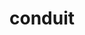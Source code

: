 ---
title: "conduit"
layout: cache
categories: [package, v0.20.2]
meta: {"versions": ["0.8.7"], "compilers": ["gcc@=11.1.0", "gcc@=7.3.1", "gcc@=7.5.0", "oneapi@=2023.0.0"], "oss": ["amzn2", "ubuntu18.04", "ubuntu20.04"], "platforms": ["linux"], "targets": ["aarch64", "neoverse_n1", "ppc64le", "x86_64", "x86_64_v3"], "stacks": ["data-vis-sdk", "e4s", "e4s-oneapi", "e4s-power", "radiuss", "radiuss-aws", "radiuss-aws-aarch64", "root"], "num_specs": 13, "num_specs_by_stack": {"radiuss-aws-aarch64": 2, "root": 13, "radiuss-aws": 1, "radiuss": 1, "e4s-power": 2, "data-vis-sdk": 4, "e4s-oneapi": 1, "e4s": 2}}
spec_details: [{"hash": "r65h6vu3oohnllbgloexojmbzkvwr5m7", "compiler": "gcc@=7.3.1", "versions": ["0.8.7"], "os": "amzn2", "platform": "linux", "target": "aarch64", "variants": ["~adios", "+blt_find_mpi", "build_system=cmake", "build_type=Release", "~caliper", "~doc", "~doxygen", "+examples", "+fortran", "generator=make", "+hdf5", "+hdf5_compat", "~ipo", "+mpi", "+parmetis", "~python", "+shared", "~silo", "+test", "+utilities", "~zfp"], "stacks": ["radiuss-aws-aarch64", "root"], "size": "-", "tarball": "https://binaries.spack.io/releases/v0.20.2/build_cache/linux-amzn2-aarch64/gcc-7.3.1/conduit-0.8.7/linux-amzn2-aarch64-gcc-7.3.1-conduit-0.8.7-r65h6vu3oohnllbgloexojmbzkvwr5m7.spack"}, {"hash": "jnbdo67unymk6tnmgzyecgmimxfiqqmh", "compiler": "gcc@=7.3.1", "versions": ["0.8.7"], "os": "amzn2", "platform": "linux", "target": "neoverse_n1", "variants": ["~adios", "+blt_find_mpi", "build_system=cmake", "build_type=Release", "~caliper", "~doc", "~doxygen", "+examples", "+fortran", "generator=make", "+hdf5", "+hdf5_compat", "~ipo", "+mpi", "+parmetis", "~python", "+shared", "~silo", "+test", "+utilities", "~zfp"], "stacks": ["radiuss-aws-aarch64", "root"], "size": "-", "tarball": "https://binaries.spack.io/releases/v0.20.2/build_cache/linux-amzn2-neoverse_n1/gcc-7.3.1/conduit-0.8.7/linux-amzn2-neoverse_n1-gcc-7.3.1-conduit-0.8.7-jnbdo67unymk6tnmgzyecgmimxfiqqmh.spack"}, {"hash": "yivnjblurlfcxvbxbe6ifepg4dhxasph", "compiler": "gcc@=7.3.1", "versions": ["0.8.7"], "os": "amzn2", "platform": "linux", "target": "x86_64_v3", "variants": ["~adios", "+blt_find_mpi", "build_system=cmake", "build_type=Release", "~caliper", "~doc", "~doxygen", "+examples", "+fortran", "generator=make", "+hdf5", "+hdf5_compat", "~ipo", "+mpi", "+parmetis", "~python", "+shared", "~silo", "+test", "+utilities", "~zfp"], "stacks": ["root", "radiuss-aws"], "size": "-", "tarball": "https://binaries.spack.io/releases/v0.20.2/build_cache/linux-amzn2-x86_64_v3/gcc-7.3.1/conduit-0.8.7/linux-amzn2-x86_64_v3-gcc-7.3.1-conduit-0.8.7-yivnjblurlfcxvbxbe6ifepg4dhxasph.spack"}, {"hash": "lckhctd2xrq36sd3oaaaawg4rvawv3an", "compiler": "gcc@=7.5.0", "versions": ["0.8.7"], "os": "ubuntu18.04", "platform": "linux", "target": "x86_64_v3", "variants": ["~adios", "+blt_find_mpi", "build_system=cmake", "build_type=Release", "~caliper", "~doc", "~doxygen", "+examples", "+fortran", "generator=make", "+hdf5", "+hdf5_compat", "~ipo", "+mpi", "+parmetis", "~python", "+shared", "~silo", "+test", "+utilities", "~zfp"], "stacks": ["root", "radiuss"], "size": "-", "tarball": "https://binaries.spack.io/releases/v0.20.2/build_cache/linux-ubuntu18.04-x86_64_v3/gcc-7.5.0/conduit-0.8.7/linux-ubuntu18.04-x86_64_v3-gcc-7.5.0-conduit-0.8.7-lckhctd2xrq36sd3oaaaawg4rvawv3an.spack"}, {"hash": "ke2nolkp2cxn7szo3mjwhiiyf2xbdnnv", "compiler": "gcc@=11.1.0", "versions": ["0.8.7"], "os": "ubuntu20.04", "platform": "linux", "target": "ppc64le", "variants": ["~adios", "+blt_find_mpi", "build_system=cmake", "build_type=Release", "~caliper", "~doc", "~doxygen", "+examples", "+fortran", "generator=make", "+hdf5", "+hdf5_compat", "~ipo", "+mpi", "+parmetis", "~python", "+shared", "~silo", "+test", "+utilities", "~zfp"], "stacks": ["root", "e4s-power"], "size": "-", "tarball": "https://binaries.spack.io/releases/v0.20.2/build_cache/linux-ubuntu20.04-ppc64le/gcc-11.1.0/conduit-0.8.7/linux-ubuntu20.04-ppc64le-gcc-11.1.0-conduit-0.8.7-ke2nolkp2cxn7szo3mjwhiiyf2xbdnnv.spack"}, {"hash": "kqd62oestvo54jbp2vmbwehbq2sld5z2", "compiler": "gcc@=11.1.0", "versions": ["0.8.7"], "os": "ubuntu20.04", "platform": "linux", "target": "ppc64le", "variants": ["~adios", "+blt_find_mpi", "build_system=cmake", "build_type=Release", "~caliper", "~doc", "~doxygen", "+examples", "+fortran", "generator=make", "+hdf5", "~hdf5_compat", "~ipo", "+mpi", "+parmetis", "+python", "+shared", "~silo", "+test", "+utilities", "~zfp"], "stacks": ["root", "e4s-power"], "size": "-", "tarball": "https://binaries.spack.io/releases/v0.20.2/build_cache/linux-ubuntu20.04-ppc64le/gcc-11.1.0/conduit-0.8.7/linux-ubuntu20.04-ppc64le-gcc-11.1.0-conduit-0.8.7-kqd62oestvo54jbp2vmbwehbq2sld5z2.spack"}, {"hash": "ccmx2fbp4ze7pjvbpcdqflky7dm2xyjz", "compiler": "gcc@=11.1.0", "versions": ["0.8.7"], "os": "ubuntu20.04", "platform": "linux", "target": "x86_64_v3", "variants": ["~adios", "+blt_find_mpi", "build_system=cmake", "build_type=Release", "~caliper", "~doc", "~doxygen", "+examples", "+fortran", "generator=make", "+hdf5", "~hdf5_compat", "~ipo", "+mpi", "+parmetis", "+python", "+shared", "~silo", "+test", "+utilities", "~zfp"], "stacks": ["data-vis-sdk", "root"], "size": "-", "tarball": "https://binaries.spack.io/releases/v0.20.2/build_cache/linux-ubuntu20.04-x86_64_v3/gcc-11.1.0/conduit-0.8.7/linux-ubuntu20.04-x86_64_v3-gcc-11.1.0-conduit-0.8.7-ccmx2fbp4ze7pjvbpcdqflky7dm2xyjz.spack"}, {"hash": "sgmcmpkn3bgkuh6lvnq4id5dazgzovik", "compiler": "oneapi@=2023.0.0", "versions": ["0.8.7"], "os": "ubuntu20.04", "platform": "linux", "target": "x86_64", "variants": ["~adios", "+blt_find_mpi", "build_system=cmake", "build_type=Release", "~caliper", "~doc", "~doxygen", "+examples", "+fortran", "generator=make", "+hdf5", "+hdf5_compat", "~ipo", "+mpi", "+parmetis", "~python", "+shared", "~silo", "+test", "+utilities", "~zfp"], "stacks": ["e4s-oneapi", "root"], "size": "-", "tarball": "https://binaries.spack.io/releases/v0.20.2/build_cache/linux-ubuntu20.04-x86_64/oneapi-2023.0.0/conduit-0.8.7/linux-ubuntu20.04-x86_64-oneapi-2023.0.0-conduit-0.8.7-sgmcmpkn3bgkuh6lvnq4id5dazgzovik.spack"}, {"hash": "vwfi437dmjwoowdbz5lvh67xmqfwdgpj", "compiler": "gcc@=11.1.0", "versions": ["0.8.7"], "os": "ubuntu20.04", "platform": "linux", "target": "x86_64_v3", "variants": ["~adios", "+blt_find_mpi", "build_system=cmake", "build_type=Release", "~caliper", "~doc", "~doxygen", "+examples", "+fortran", "generator=make", "+hdf5", "+hdf5_compat", "~ipo", "+mpi", "+parmetis", "~python", "+shared", "~silo", "+test", "+utilities", "~zfp"], "stacks": ["e4s", "root"], "size": "-", "tarball": "https://binaries.spack.io/releases/v0.20.2/build_cache/linux-ubuntu20.04-x86_64_v3/gcc-11.1.0/conduit-0.8.7/linux-ubuntu20.04-x86_64_v3-gcc-11.1.0-conduit-0.8.7-vwfi437dmjwoowdbz5lvh67xmqfwdgpj.spack"}, {"hash": "yuqov3aatfxosxaezqz254hitttojd7x", "compiler": "gcc@=11.1.0", "versions": ["0.8.7"], "os": "ubuntu20.04", "platform": "linux", "target": "x86_64_v3", "variants": ["~adios", "+blt_find_mpi", "build_system=cmake", "build_type=Release", "~caliper", "~doc", "~doxygen", "+examples", "+fortran", "generator=make", "+hdf5", "~hdf5_compat", "~ipo", "+mpi", "+parmetis", "+python", "+shared", "~silo", "+test", "+utilities", "~zfp"], "stacks": ["data-vis-sdk", "root"], "size": "-", "tarball": "https://binaries.spack.io/releases/v0.20.2/build_cache/linux-ubuntu20.04-x86_64_v3/gcc-11.1.0/conduit-0.8.7/linux-ubuntu20.04-x86_64_v3-gcc-11.1.0-conduit-0.8.7-yuqov3aatfxosxaezqz254hitttojd7x.spack"}, {"hash": "fl5yzzl5gs3ofeydh5nzrolo2uyinnt4", "compiler": "gcc@=11.1.0", "versions": ["0.8.7"], "os": "ubuntu20.04", "platform": "linux", "target": "x86_64_v3", "variants": ["~adios", "+blt_find_mpi", "build_system=cmake", "build_type=Release", "~caliper", "~doc", "~doxygen", "+examples", "+fortran", "generator=make", "+hdf5", "~hdf5_compat", "~ipo", "+mpi", "+parmetis", "+python", "+shared", "~silo", "+test", "+utilities", "~zfp"], "stacks": ["data-vis-sdk", "root"], "size": "-", "tarball": "https://binaries.spack.io/releases/v0.20.2/build_cache/linux-ubuntu20.04-x86_64_v3/gcc-11.1.0/conduit-0.8.7/linux-ubuntu20.04-x86_64_v3-gcc-11.1.0-conduit-0.8.7-fl5yzzl5gs3ofeydh5nzrolo2uyinnt4.spack"}, {"hash": "urn7sffqyxfckwzqhjjcqhkarhetlqoh", "compiler": "gcc@=11.1.0", "versions": ["0.8.7"], "os": "ubuntu20.04", "platform": "linux", "target": "x86_64_v3", "variants": ["~adios", "+blt_find_mpi", "build_system=cmake", "build_type=Release", "~caliper", "~doc", "~doxygen", "+examples", "+fortran", "generator=make", "+hdf5", "~hdf5_compat", "~ipo", "+mpi", "+parmetis", "+python", "+shared", "~silo", "+test", "+utilities", "~zfp"], "stacks": ["e4s", "root"], "size": "-", "tarball": "https://binaries.spack.io/releases/v0.20.2/build_cache/linux-ubuntu20.04-x86_64_v3/gcc-11.1.0/conduit-0.8.7/linux-ubuntu20.04-x86_64_v3-gcc-11.1.0-conduit-0.8.7-urn7sffqyxfckwzqhjjcqhkarhetlqoh.spack"}, {"hash": "zhj2qe2itmqoyjrmc2adr7bkf2olcdl7", "compiler": "gcc@=11.1.0", "versions": ["0.8.7"], "os": "ubuntu20.04", "platform": "linux", "target": "x86_64_v3", "variants": ["~adios", "+blt_find_mpi", "build_system=cmake", "build_type=Release", "~caliper", "~doc", "~doxygen", "+examples", "+fortran", "generator=make", "+hdf5", "~hdf5_compat", "~ipo", "+mpi", "+parmetis", "+python", "+shared", "~silo", "+test", "+utilities", "~zfp"], "stacks": ["data-vis-sdk", "root"], "size": "-", "tarball": "https://binaries.spack.io/releases/v0.20.2/build_cache/linux-ubuntu20.04-x86_64_v3/gcc-11.1.0/conduit-0.8.7/linux-ubuntu20.04-x86_64_v3-gcc-11.1.0-conduit-0.8.7-zhj2qe2itmqoyjrmc2adr7bkf2olcdl7.spack"}]
---